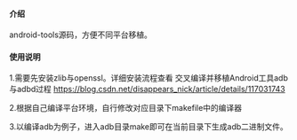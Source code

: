 #### 介绍
android-tools源码，方便不同平台移植。

#### 使用说明
1.需要先安装zlib与openssl。详细安装流程查看
交叉编译并移植Android工具adb与adbd过程 https://blog.csdn.net/disappears_nick/article/details/117031743

2.根据自己编译平台环境，自行修改对应目录下makefile中的编译器

3.以编译adb为例子，进入adb目录make即可在当前目录下生成adb二进制文件。

